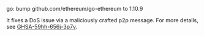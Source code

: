 go: bump github.com/ethereum/go-ethereum to 1.10.9

It fixes a DoS issue via a maliciously crafted p2p message.
For more details, see [GHSA-59hh-656j-3p7v].

[GHSA-59hh-656j-3p7v]: https://github.com/advisories/GHSA-59hh-656j-3p7v
